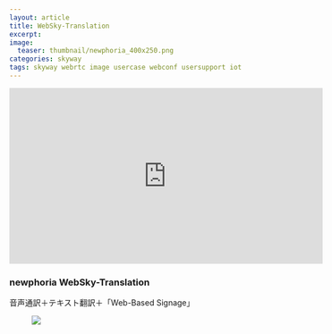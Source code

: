 ```yaml
---
layout: article
title: WebSky-Translation
excerpt: 
image:
  teaser: thumbnail/newphoria_400x250.png
categories: skyway
tags: skyway webrtc image usercase webconf usersupport iot
---
```



<iframe width="560" height="315" src="https://www.youtube.com/embed/hJqNOc3OSdM?autoplay=1&rel=0" frameborder="0" allowfullscreen></iframe>

### newphoria WebSky-Translation

音声通訳＋テキスト翻訳＋「Web-Based Signage」

<figure>
	<img src="{{ site.url }}/images/pages/newphoriaWebSky-Translation.png">
</figure>